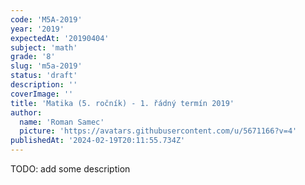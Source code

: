 ```yaml
---
code: 'M5A-2019'
year: '2019'
expectedAt: '20190404'
subject: 'math'
grade: '8'
slug: 'm5a-2019'
status: 'draft'
description: ''
coverImage: ''
title: 'Matika (5. ročník) - 1. řádný termín 2019'
author:
  name: 'Roman Samec'
  picture: 'https://avatars.githubusercontent.com/u/5671166?v=4'
publishedAt: '2024-02-19T20:11:55.734Z'
---
```


TODO: add some description